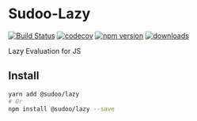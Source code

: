 # Sudoo-Lazy

[![Build Status](https://travis-ci.com/SudoDotDog/Sudoo-Lazy.svg?branch=master)](https://travis-ci.com/SudoDotDog/Sudoo-Lazy)
[![codecov](https://codecov.io/gh/SudoDotDog/Sudoo-Lazy/branch/master/graph/badge.svg)](https://codecov.io/gh/SudoDotDog/Sudoo-Lazy)
[![npm version](https://badge.fury.io/js/%40sudoo%2Flazy.svg)](https://www.npmjs.com/package/@sudoo/lazy)
[![downloads](https://img.shields.io/npm/dm/@sudoo/lazy.svg)](https://www.npmjs.com/package/@sudoo/lazy)

Lazy Evaluation for JS

## Install

```sh
yarn add @sudoo/lazy
# Or
npm install @sudoo/lazy --save
```
